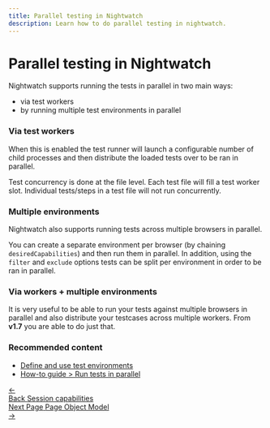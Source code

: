 ```yaml
---
title: Parallel testing in Nightwatch
description: Learn how to do parallel testing in nightwatch.
---
```


<div class="page-header"><h1>Parallel testing in Nightwatch</h1></div>

Nightwatch supports running the tests in parallel in two main ways: 
- via test workers
- by running multiple test environments in parallel

### Via test workers

When this is enabled the test runner will launch a configurable number of child processes and then distribute the loaded tests over to be ran in parallel.

Test concurrency is done at the file level. Each test file will fill a test worker slot. Individual tests/steps in a test file will not run concurrently.

### Multiple environments

Nightwatch also supports running tests across multiple browsers in parallel. 

You can create a separate environment per browser (by chaining <code>desiredCapabilities</code>) and then run them in parallel. In addition, using the <code>filter</code> and <code>exclude</code> options tests can be split per environment in order to be ran in parallel.

### Via workers + multiple environments

It is very useful to be able to run your tests against multiple browsers in parallel and also distribute your testcases across multiple workers.
From **v1.7** you are able to do just that.

### Recommended content
- [Define and use test environments](/guide/configuration/define-test-environments.html)
- [How-to guide > Run tests in parallel](/guide/running-tests/parallel-running.html)

 <div class="doc-pagination pt-40">
  <div class="previous">
    <a href="/guide/concepts/session-capabilities.html">
      <span>←</span>
        <div class="d-flex flex-column">
          <span class="smallT">Back</span>
          <span class="bigT">Session capabilities</span>
        </div>
    </a>
  </div>
  <div class="next">
    <a href="/guide/concepts/page-object-model.html">
        <div class="d-flex flex-column">
          <span class="smallT">Next Page</span>
          <span class="bigT">Page Object Model</span>
        </div>
        <span>→</span>
    </a>
  </div>
</div>